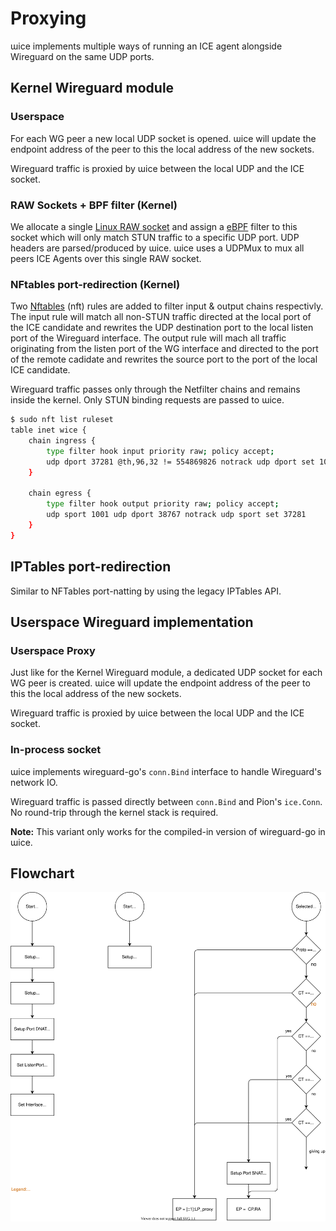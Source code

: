 # Proxying

ɯice implements multiple ways of running an ICE agent alongside Wireguard on the same UDP ports.

## Kernel Wireguard module

### Userspace

For each WG peer a new local UDP socket is opened.
ɯice will update the endpoint address of the peer to this the local address of the new sockets.

Wireguard traffic is proxied by ɯice between the local UDP and the ICE socket.

### RAW Sockets + BPF filter (Kernel)

We allocate a single [Linux RAW socket][raw-sockets] and assign a [eBPF][golang-bpf] filter to this socket which will only match STUN traffic to a specific UDP port.
UDP headers are parsed/produced by ɯice.
ɯice uses a UDPMux to mux all peers ICE Agents over this single RAW socket. 

### NFtables port-redirection (Kernel)

Two [Nftables][nftables] (nft) rules are added to filter input & output chains respectivly.
The input rule will match all non-STUN traffic directed at the local port of the ICE candidate and rewrites the UDP destination port to the local listen port of the Wireguard interface.
The output rule will mach all traffic originating from the listen port of the WG interface and directed to the port of the remote cadidate and rewrites the source port to the port of the local ICE candidate.  

Wireguard traffic passes only through the Netfilter chains and remains inside the kernel.
Only STUN binding requests are passed to ɯice.

```bash
$ sudo nft list ruleset
table inet wice {
    chain ingress {
        type filter hook input priority raw; policy accept;
        udp dport 37281 @th,96,32 != 554869826 notrack udp dport set 1001
    }

    chain egress {
        type filter hook output priority raw; policy accept;
        udp sport 1001 udp dport 38767 notrack udp sport set 37281
    }
}
```

## IPTables port-redirection

Similar to NFTables port-natting by using the legacy IPTables API.

## Userspace Wireguard implementation

### Userspace Proxy

Just like for the Kernel Wireguard module, a dedicated UDP socket for each WG peer is created.
ɯice will update the endpoint address of the peer to this the local address of the new sockets.

Wireguard traffic is proxied by ɯice between the local UDP and the ICE socket.

### In-process socket

ɯice implements wireguard-go's `conn.Bind` interface to handle Wireguard's network IO.

Wireguard traffic is passed directly between `conn.Bind` and Pion's `ice.Conn`.
No round-trip through the kernel stack is required.


**Note:** This variant only works for the compiled-in version of wireguard-go in ɯice.

## Flowchart

![](./wice_proxy.svg)

[nftables]: https://www.netfilter.org/projects/nftables/manpage.html

[golang-bpf]: https://riyazali.net/posts/berkeley-packet-filter-in-golang/

[raw-sockets]: https://squidarth.com/networking/systems/rc/2018/05/28/using-raw-sockets.html
